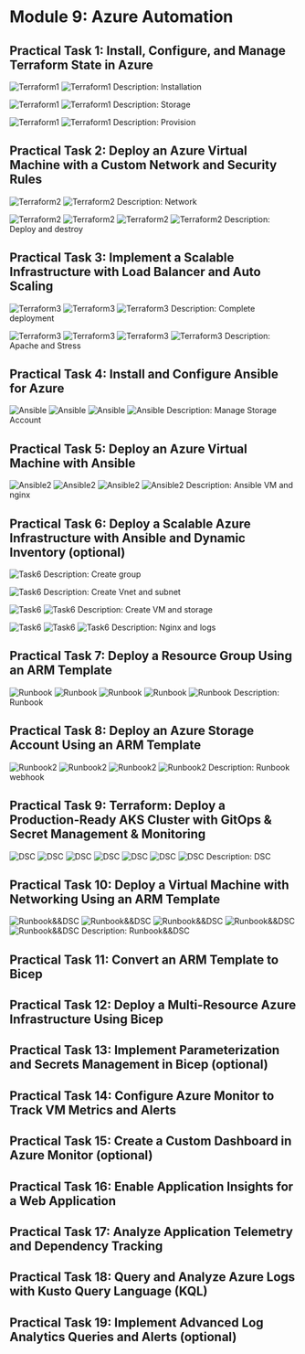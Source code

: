 # Module 9: Azure Automation

## Practical Task 1: Install, Configure, and Manage Terraform State in Azure

![Terraform1](task1/terrauth.png)
![Terraform1](task1/installterraform.png)
Description: Installation

![Terraform1](task1/backend.png)
![Terraform1](task1/storage.png)
Description: Storage

![Terraform1](task1/statefile.png)
![Terraform1](task1/provision.png)
Description: Provision

## Practical Task 2: Deploy an Azure Virtual Machine with a Custom Network and Security Rules

![Terraform2](task2/vnetsubnet.png)
![Terraform2](task2/ipconfig.png)
Description: Network

![Terraform2](task2/fulllistdeploy.png)
![Terraform2](task2/nginxconfig.png)
![Terraform2](task2/nginxdeploy.png)
![Terraform2](task2/destroy.png)
Description: Deploy and destroy

## Practical Task 3: Implement a Scalable Infrastructure with Load Balancer and Auto Scaling

![Terraform3](task3/modules.png)
![Terraform3](task3/applyinfra.png)
![Terraform3](task3/statelist.png)
Description: Complete deployment

![Terraform3](task3/apache.png)
![Terraform3](task3/stress.png)
![Terraform3](task3/stress2.png)
![Terraform3](task3/stress3.png)
Description: Apache and Stress

## Practical Task 4: Install and Configure Ansible for Azure

![Ansible](task4/installansible.png)
![Ansible](task4/ansiblerole.png)
![Ansible](task4/ansiblevault.png)
![Ansible](task4/taskdone.png)
Description: Manage Storage Account

## Practical Task 5: Deploy an Azure Virtual Machine with Ansible

![Ansible2](task5/fulldeploy2.png)
![Ansible2](task5/ping.png)
![Ansible2](task5/fulldeploy.png)
![Ansible2](task5/verify.png)
Description: Ansible VM and nginx

## Practical Task 6: Deploy a Scalable Azure Infrastructure with Ansible and Dynamic Inventory (optional)

![Task6](task6/creategroup.png)
Description: Create group

![Task6](task6/vnetnsubnet.png)
Description: Create Vnet and subnet

![Task6](task6/createvm.png)
![Task6](task6/createstorage.png)
Description: Create VM and storage

![Task6](task6/installnginx.png)
![Task6](task6/enablelogs.png)
![Task6](task6/ipncurl.png)
Description: Nginx and logs

## Practical Task 7: Deploy a Resource Group Using an ARM Template

![Runbook](task7/createrunbook.png)
![Runbook](task7/startingmachinwithidentety.png)
![Runbook](task7/runbookview.png)
![Runbook](task7/runbookstart.png)
![Runbook](task7/schedule.png)
Description: Runbook

## Practical Task 8: Deploy an Azure Storage Account Using an ARM Template

![Runbook2](task8/runbook.png)
![Runbook2](task8/webhook.png)
![Runbook2](task8/runwebhook.png)
![Runbook2](task8/webhooktrigger.png)
Description: Runbook webhook

## Practical Task 9: Terraform: Deploy a Production-Ready AKS Cluster with GitOps & Secret Management & Monitoring

![DSC](task9/configDSC.png)
![DSC](task9/assignDSC.png)
![DSC](task9/publishDSC.png)
![DSC](task9/installedIIS.png)
![DSC](task9/verifyIIS.png)
![DSC](task9/applyingDSC.png)
![DSC](task9/locallytesting.png)
Description: DSC

## Practical Task 10: Deploy a Virtual Machine with Networking Using an ARM Template

![Runbook&&DSC](task10/createrunbook.png)
![Runbook&&DSC](task10/publishrunbook.png)
![Runbook&&DSC](task10/logsapplyingrunbook.png)
![Runbook&&DSC](task10/statuslogs.png)
![Runbook&&DSC](task10/IISpage.png)
Description: Runbook&&DSC

## Practical Task 11: Convert an ARM Template to Bicep

## Practical Task 12: Deploy a Multi-Resource Azure Infrastructure Using Bicep

## Practical Task 13: Implement Parameterization and Secrets Management in Bicep (optional)

## Practical Task 14: Configure Azure Monitor to Track VM Metrics and Alerts

## Practical Task 15: Create a Custom Dashboard in Azure Monitor (optional)

## Practical Task 16: Enable Application Insights for a Web Application

## Practical Task 17: Analyze Application Telemetry and Dependency Tracking

## Practical Task 18: Query and Analyze Azure Logs with Kusto Query Language (KQL)

## Practical Task 19: Implement Advanced Log Analytics Queries and Alerts (optional)
